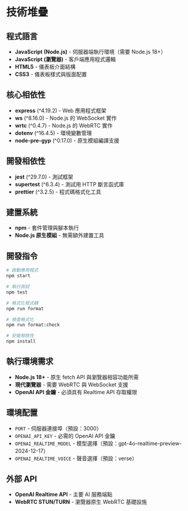 # 技術堆疊

## 程式語言
- **JavaScript (Node.js)** - 伺服器端執行環境（需要 Node.js 18+）
- **JavaScript (瀏覽器)** - 客戶端應用程式邏輯
- **HTML5** - 儀表板介面結構
- **CSS3** - 儀表板樣式與版面配置

## 核心相依性
- **express** (^4.19.2) - Web 應用程式框架
- **ws** (^8.16.0) - Node.js 的 WebSocket 實作
- **wrtc** (^0.4.7) - Node.js 的 WebRTC 實作
- **dotenv** (^16.4.5) - 環境變數管理
- **node-pre-gyp** (^0.17.0) - 原生模組編譯支援

## 開發相依性
- **jest** (^29.7.0) - 測試框架
- **supertest** (^6.3.4) - 測試用 HTTP 斷言函式庫
- **prettier** (^3.2.5) - 程式碼格式化工具

## 建置系統
- **npm** - 套件管理與腳本執行
- **Node.js 原生模組** - 無需額外建置工具

## 開發指令
```bash
# 啟動應用程式
npm start

# 執行測試
npm test

# 格式化程式碼
npm run format

# 檢查格式化
npm run format:check

# 安裝相依性
npm install
```

## 執行環境需求
- **Node.js 18+** - 原生 fetch API 與瀏覽器相容功能所需
- **現代瀏覽器** - 需要 WebRTC 與 WebSocket 支援
- **OpenAI API 金鑰** - 必須具有 Realtime API 存取權限

## 環境配置
- `PORT` - 伺服器連接埠（預設：3000）
- `OPENAI_API_KEY` - 必需的 OpenAI API 金鑰
- `OPENAI_REALTIME_MODEL` - 模型選擇（預設：gpt-4o-realtime-preview-2024-12-17）
- `OPENAI_REALTIME_VOICE` - 聲音選擇（預設：verse）

## 外部 API
- **OpenAI Realtime API** - 主要 AI 服務端點
- **WebRTC STUN/TURN** - 瀏覽器原生 WebRTC 基礎設施